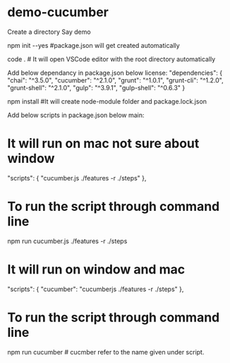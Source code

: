 # demo-cucumber
Create a directory
Say demo

npm init --yes #package.json will get created automatically

code . # It will open VSCode editor with the root directory automatically

Add below dependancy in package.json below license:
"dependencies": {
    "chai": "^3.5.0",
    "cucumber": "^2.1.0",
    "grunt": "^1.0.1",
    "grunt-cli": "^1.2.0",
    "grunt-shell": "^2.1.0",
    "gulp": "^3.9.1",
    "gulp-shell": "^0.6.3"
  }
   
  npm install #It will create node-module folder and package.lock.json
  
  Add below scripts in package.json below main:
  
  # It will run on mac not sure about window 
   "scripts": {
     "cucumber.js ./features -r ./steps"
  },
  # To run the script through command line
npm run cucumber.js ./features -r ./steps
  
  # It will run on window and mac
  "scripts": {
    "cucumber": "cucumberjs ./features -r ./steps"
  },

# To run the script through command line
npm run cucumber # cucmber refer to the name given under script.
